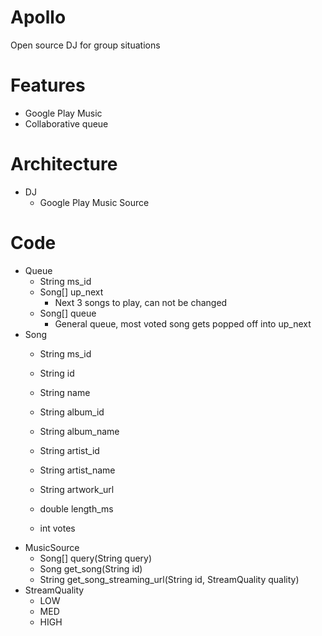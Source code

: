 # Apollo
Open source DJ for group situations  

# Features
- Google Play Music
- Collaborative queue

# Architecture
- DJ
  - Google Play Music Source

# Code
- Queue
  - String ms_id
  - Song[] up_next
    - Next 3 songs to play, can not be changed
  - Song[] queue
    - General queue, most voted song gets popped off into up_next
- Song
  - String ms_id

  - String id
  - String name

  - String album_id
  - String album_name

  - String artist_id
  - String artist_name

  - String artwork_url
  - double length_ms

  - int votes
- MusicSource
  - Song[] query(String query)
  - Song get_song(String id)
  - String get_song_streaming_url(String id, StreamQuality quality)
- StreamQuality
  - LOW
  - MED
  - HIGH
